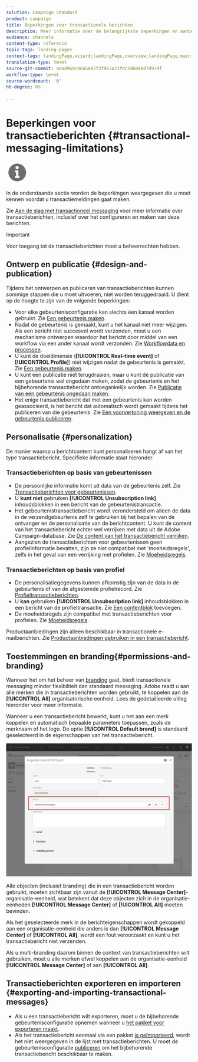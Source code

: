 ```yaml
---
solution: Campaign Standard
product: campaign
title: Beperkingen voor transactionele berichten
description: Meer informatie over de belangrijkste beperkingen en aanbevelingen met betrekking tot transactieberichten in Adobe Campaign Standard.
audience: channels
content-type: reference
topic-tags: landing-pages
context-tags: landingPage,wizard;landingPage,overview;landingPage,main
translation-type: tm+mt
source-git-commit: a0ad969c86a5047f3f967a21fdc2d6040d7d939f
workflow-type: tm+mt
source-wordcount: '0'
ht-degree: 0%

---
```



# Beperkingen voor transactieberichten {#transactional-messaging-limitations}

<img src="assets/do-not-localize/icon_concepts.svg" width="60px">

In de onderstaande sectie worden de beperkingen weergegeven die u moet kennen voordat u transactiemeldingen gaat maken.

Zie [Aan de slag met transactioneel messaging](../../channels/using/getting-started-with-transactional-msg.md) voor meer informatie over transactieberichten, inclusief over het configureren en maken van deze berichten.

>[!IMPORTANT]
>
>Voor toegang tot de transactieberichten moet u beheerrechten hebben.

## Ontwerp en publicatie {#design-and-publication}

Tijdens het ontwerpen en publiceren van transactieberichten kunnen sommige stappen die u moet uitvoeren, niet worden teruggedraaid. U dient op de hoogte te zijn van de volgende beperkingen:

* Voor elke gebeurtenisconfiguratie kan slechts één kanaal worden gebruikt. Zie [Een gebeurtenis maken](../../administration/using/configuring-transactional-messaging.md#creating-an-event).
* Nadat de gebeurtenis is gemaakt, kunt u het kanaal niet meer wijzigen. Als een bericht niet succesvol wordt verzonden, moet u een mechanisme ontwerpen waardoor het bericht door middel van een workflow via een ander kanaal wordt verzonden. Zie [Workflowdata en processen](../../automating/using/get-started-workflows.md).
* U kunt de doeldimensie (**[!UICONTROL Real-time event]** of **[!UICONTROL Profile]**) niet wijzigen nadat de gebeurtenis is gemaakt. Zie [Een gebeurtenis maken](../../administration/using/configuring-transactional-messaging.md#creating-an-event).
* U kunt een publicatie niet terugdraaien, maar u kunt de publicatie van een gebeurtenis wel ongedaan maken, zodat de gebeurtenis en het bijbehorende transactiebericht ontoegankelijk worden. Zie [Publicatie van een gebeurtenis ongedaan maken](../../administration/using/configuring-transactional-messaging.md#unpublishing-an-event).
* Het enige transactiebericht dat met een gebeurtenis kan worden geassocieerd, is het bericht dat automatisch wordt gemaakt tijdens het publiceren van die gebeurtenis. Zie [Een voorvertoning weergeven en de gebeurtenis publiceren](../../administration/using/configuring-transactional-messaging.md#previewing-and-publishing-the-event).

## Personalisatie {#personalization}

De manier waarop u berichtcontent kunt personaliseren hangt af van het type transactiebericht. Specifieke informatie staat hieronder.

### Transactieberichten op basis van gebeurtenissen

* De persoonlijke informatie komt uit data van de gebeurtenis zelf. Zie [Transactieberichten voor gebeurtenissen](../../channels/using/event-transactional-messages.md).
* U **kunt niet** gebruiken **[!UICONTROL Unsubscription link]** inhoudsblokken in een bericht van de gebeurtenistransactie.
* Het gebeurtenistransactiebericht wordt verondersteld om alleen de data in de verzendgebeurtenis zelf te gebruiken bij het bepalen van de ontvanger en de personalisatie van de berichtcontent. U kunt de content van het transactiebericht echter wel verrijken met data uit de Adobe Campaign-database. Zie [De content van het transactiebericht verrijken](../../administration/using/configuring-transactional-messaging.md#enriching-the-transactional-message-content).
* Aangezien de transactieberichten voor gebeurtenissen geen profielinformatie bevatten, zijn ze niet compatibel met &#39;moeheidsregels&#39;, zelfs in het geval van een verrijking met profielen. Zie [Moeheidsregels](../../sending/using/fatigue-rules.md).

### Transactieberichten op basis van profiel

* De personalisatiegegevens kunnen afkomstig zijn van de data in de gebeurtenis of van de afgestemde profielrecord. Zie [Profieltransactieberichten](../../channels/using/profile-transactional-messages.md).
* U **kan** gebruiken **[!UICONTROL Unsubscription link]** inhoudsblokken in een bericht van de profieltransactie. Zie [Een contentblok](../../designing/using/personalization.md#adding-a-content-block) toevoegen.
* De moeheidsregels zijn compatibel met transactieberichten voor profielen. Zie [Moeheidsregels](../../sending/using/fatigue-rules.md).

Productaanbiedingen zijn alleen beschikbaar in transactionele e-mailberichten. Zie [Productaanbiedingen gebruiken in een transactiebericht](../../channels/using/event-transactional-messages.md#using-product-listings-in-a-transactional-message).

## Toestemmingen en branding{#permissions-and-branding}

Wanneer het om het beheer van [branding](../../administration/using/branding.md) gaat, biedt transactionele messaging minder flexibiliteit dan standaard messaging. Adobe raadt u aan alle merken die in transactieberichten worden gebruikt, te koppelen aan de **[!UICONTROL All]** organisatorische eenheid[](../../administration/using/organizational-units.md). Lees de gedetailleerde uitleg hieronder voor meer informatie.

Wanneer u een transactiebericht bewerkt, kunt u het aan een merk koppelen en automatisch bepaalde parameters toepassen, zoals de merknaam of het logo. De optie **[!UICONTROL Default brand]** is standaard geselecteerd in de eigenschappen van het transactiebericht.

![](assets/message-center_branding.png)

Alle objecten (inclusief branding) die in een transactiebericht worden gebruikt, moeten zichtbaar zijn vanuit de **[!UICONTROL Message Center]**-organisatie-eenheid, wat betekent dat deze objecten zich in de organisatie-eenheden **[!UICONTROL Message Center]** of **[!UICONTROL All]** moeten bevinden.

Als het geselecteerde merk in de berichteigenschappen wordt gekoppeld aan een organisatie-eenheid die anders is dan **[!UICONTROL Message Center]** of **[!UICONTROL All]**, wordt een fout veroorzaakt en kunt u het transactiebericht niet verzenden.

Als u multi-branding daarom binnen de context van transactieberichten wilt gebruiken, moet u alle merken ofwel koppelen aan de organisatie-eenheid **[!UICONTROL Message Center]** of aan **[!UICONTROL All]**.

## Transactieberichten exporteren en importeren {#exporting-and-importing-transactional-messages}

* Als u een transactiebericht wilt exporteren, moet u de bijbehorende gebeurtenisconfiguratie opnemen wanneer u [het pakket voor exporteren maakt](../../automating/using/managing-packages.md#creating-a-package).
* Als het transactiebericht eenmaal via een pakket [is geïmporteerd](../../automating/using/managing-packages.md#importing-a-package), wordt het niet weergegeven in de lijst met transactieberichten. U moet de gebeurtenisconfiguratie [publiceren](../../administration/using/configuring-transactional-messaging.md#previewing-and-publishing-the-event) om het bijbehorende transactiebericht beschikbaar te maken.
